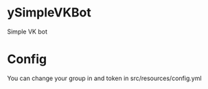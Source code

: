 # ySimpleVKBot
Simple VK bot 

# Config
You can change your group in and token in src/resources/config.yml
